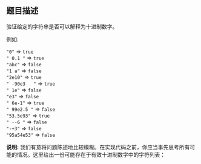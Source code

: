 ## 题目描述
<p>验证给定的字符串是否可以解释为十进制数字。</p>

<p>例如:</p>

<p><code>"0"</code>&nbsp;=&gt;&nbsp;<code>true</code><br>
<code>" 0.1 "</code>&nbsp;=&gt;&nbsp;<code>true</code><br>
<code>"abc"</code>&nbsp;=&gt;&nbsp;<code>false</code><br>
<code>"1 a"</code>&nbsp;=&gt;&nbsp;<code>false</code><br>
<code>"2e10"</code>&nbsp;=&gt;&nbsp;<code>true</code><br>
<code>" -90e3&nbsp; &nbsp;"</code>&nbsp;=&gt;&nbsp;<code>true</code><br>
<code>" 1e"</code>&nbsp;=&gt;&nbsp;<code>false</code><br>
<code>"e3"</code>&nbsp;=&gt;&nbsp;<code>false</code><br>
<code>" 6e-1"</code>&nbsp;=&gt;&nbsp;<code>true</code><br>
<code>" 99e2.5&nbsp;"</code>&nbsp;=&gt;&nbsp;<code>false</code><br>
<code>"53.5e93"</code>&nbsp;=&gt;&nbsp;<code>true</code><br>
<code>" --6 "</code>&nbsp;=&gt;&nbsp;<code>false</code><br>
<code>"-+3"</code>&nbsp;=&gt;&nbsp;<code>false</code><br>
<code>"95a54e53"</code>&nbsp;=&gt;&nbsp;<code>false</code></p>

<p><strong>说明:</strong>&nbsp;我们有意将问题陈述地比较模糊。在实现代码之前，你应当事先思考所有可能的情况。这里给出一份可能存在于有效十进制数字中的字符列表：</p>